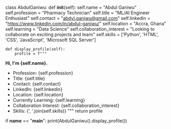 class AbdulGaniwu:
    def __init__(self):
        self.name = "Abdul Ganiwu"
        self.profession = "Pharmacy Technician"
        self.title = "ML/AI Engineer Enthusiast"
        self.contact = "abdyl.ganiwu@gmail.com"
        self.linkedin = "https://www.linkedin.com/in/abdul-ganiwu/"
        self.location = "Accra, Ghana"
        self.learning = "Data Science"
        self.collaboration_interest = "Looking to collaborate on exciting projects and learn"
        self.skills = ['Python', 'HTML', 'CSS', 'JavaScript', 'Microsoft SQL Server']

    def display_profile(self):
        profile = f"""
**Hi, I'm {self.name}.**

* Profession: {self.profession}
* Title: {self.title}
* Contact: {self.contact}
* LinkedIn: {self.linkedin}
* Location: {self.location}
* Currently Learning: {self.learning}
* Collaboration Interest: {self.collaboration_interest}
* Skills: {', '.join(self.skills)}
"""
        return profile

if __name__ == "__main__":
    print(AbdulGaniwu().display_profile())
